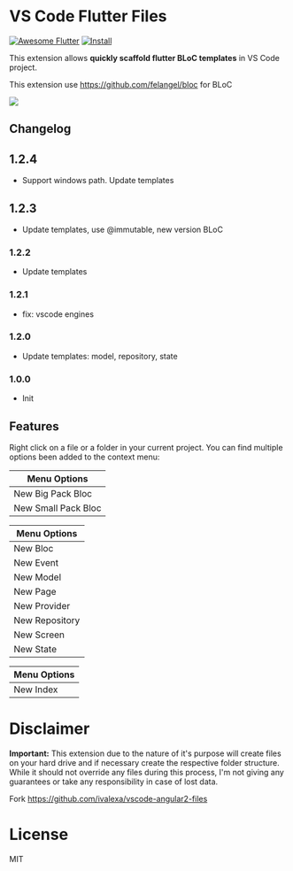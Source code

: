 # VS Code Flutter Files

[![Awesome Flutter](https://img.shields.io/badge/Awesome-Flutter-blue.svg?longCache=true&style=flat-square)](https://github.com/Solido/awesome-flutter#vscode)
[![Install](https://vsmarketplacebadge.apphb.com/installs-short/gornivv.vscode-flutter-files.svg)](https://marketplace.visualstudio.com/items?itemName=gornivv.vscode-flutter-files)


This extension allows **quickly scaffold flutter BLoC templates** in VS Code project.

This extension use https://github.com/felangel/bloc for BLoC

![](https://github.com/Gorniv/vscode-flutter-files/raw/master/assets/flutter.gif)

## Changelog

## 1.2.4 
- Support windows path. Update templates

## 1.2.3 
- Update templates, use @immutable, new version BLoC

### 1.2.2
- Update templates

### 1.2.1
- fix: vscode engines

### 1.2.0
- Update templates: model, repository, state

### 1.0.0
* Init


## Features

Right click on a file or a folder in your current project. 
You can find multiple options been added to the context menu:

Menu Options  |
---           | 
New Big Pack Bloc |
New Small Pack Bloc | 

Menu Options  |
---           | 
New Bloc     | 
New Event |
New Model      | 
New Page      | 
New Provider      | 
New Repository      | 
New Screen      | 
New State      | 

Menu Options  |
---           | 
New Index      | 

# Disclaimer

**Important:** This extension due to the nature of it's purpose will create
files on your hard drive and if necessary create the respective folder structure.
While it should not override any files during this process, I'm not giving any guarantees
or take any responsibility in case of lost data. 

Fork https://github.com/ivalexa/vscode-angular2-files

# License

MIT
